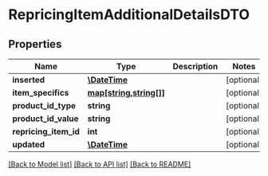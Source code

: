 # RepricingItemAdditionalDetailsDTO

## Properties
Name | Type | Description | Notes
------------ | ------------- | ------------- | -------------
**inserted** | [**\DateTime**](\DateTime.md) |  | [optional] 
**item_specifics** | [**map[string,string[]]**](array.md) |  | [optional] 
**product_id_type** | **string** |  | [optional] 
**product_id_value** | **string** |  | [optional] 
**repricing_item_id** | **int** |  | [optional] 
**updated** | [**\DateTime**](\DateTime.md) |  | [optional] 

[[Back to Model list]](../README.md#documentation-for-models) [[Back to API list]](../README.md#documentation-for-api-endpoints) [[Back to README]](../README.md)


